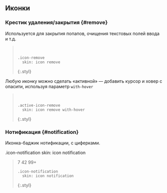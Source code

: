 ---
---

## Иконки

### Крестик удаления/закрытия {#remove}

Используется для закрытия попапов, очищения текстовых полей ввода и т.д.

> <span class="icon-remove"> </span>
>
>     .icon-remove
>       skin: icon remove
> {:.styl}

Любую иконку можно сделать «активной» — добавить курсор и ховер с опасити, используя параметр `with-hover`

> <span class="active-icon-remove"> </span>
>
>     .active-icon-remove
>       skin: icon remove with-hover
> {:.styl}

### Нотификация {#notification}

Иконка-баджик нотификации, с циферками.

.icon-notification
  skin: icon notification

> <span class="icon-notification">7</span>
> <span class="icon-notification">42</span>
> <span class="icon-notification">99+</span>
>
>     .icon-notification
>       skin: icon notification
> {:.styl}
